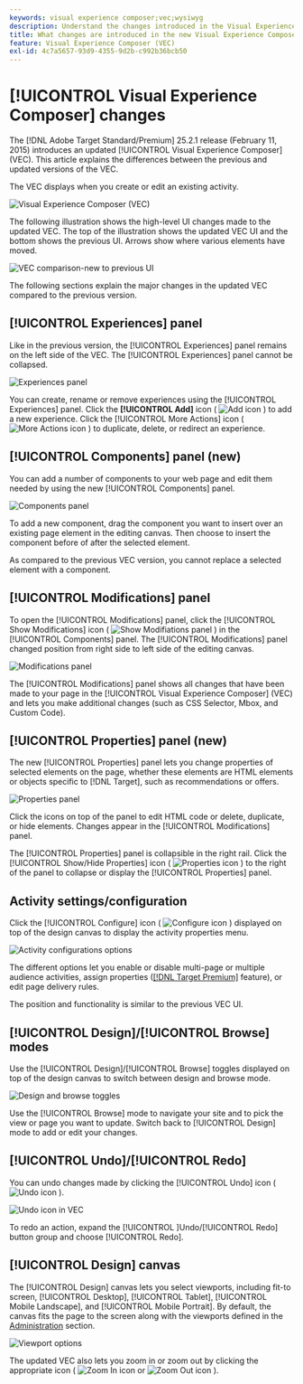 ```yaml
---
keywords: visual experience composer;vec;wysiwyg
description: Understand the changes introduced in the Visual Experience Composer (VEC) in the Adobe Target 25.2.1 release (February 11, 2025).
title: What changes are introduced in the new Visual Experience Composer (VEC)?
feature: Visual Experience Composer (VEC)
exl-id: 4c7a5657-93d9-4355-9d2b-c992b36bcb50
---
```

# [!UICONTROL Visual Experience Composer] changes

The [!DNL Adobe Target Standard/Premium] 25.2.1 release (February 11, 2015) introduces an updated [!UICONTROL Visual Experience Composer] (VEC). This article explains the differences between the previous and updated versions of the VEC.

The VEC displays when you create or edit an existing activity.

![Visual Experience Composer (VEC)](/help/main/c-experiences/c-visual-experience-composer/assets/new-vec.png)

The following illustration shows the high-level UI changes made to the updated VEC. The top of the illustration shows the updated VEC UI and the bottom shows the previous UI. Arrows show where various elements have moved.

![VEC comparison-new to previous UI](/help/main/c-experiences/c-visual-experience-composer/assets/vec-comparison.png)

The following sections explain the major changes in the updated VEC compared to the previous version.

## [!UICONTROL Experiences] panel

Like in the previous version, the [!UICONTROL Experiences] panel remains on the left side of the VEC. The [!UICONTROL Experiences] panel cannot be collapsed.

![Experiences panel](/help/main/c-experiences/c-visual-experience-composer/assets/experiences-panel.png)

You can create, rename or remove experiences using the [!UICONTROL Experiences] panel. Click the **[!UICONTROL Add]** icon ( ![Add icon](/help/main/assets/icons/Add.svg) ) to add a new experience. Click the [!UICONTROL More Actions] icon ( ![More Actions icon](/help/main/assets/icons/MoreSmall.svg) ) to duplicate, delete, or redirect an experience.

## [!UICONTROL Components] panel (new)

You can add a number of components to your web page and edit them needed by using the new [!UICONTROL Components] panel.

![Components panel](/help/main/c-experiences/c-visual-experience-composer/assets/components-panel.png)

To add a new component, drag the component you want to insert over an existing page element in the editing canvas. Then choose to insert the component before of after the selected element. 

As compared to the previous VEC version, you cannot replace a selected element with a component.

## [!UICONTROL Modifications] panel

To open the [!UICONTROL Modifications] panel, click the [!UICONTROL Show Modifications] icon ( ![Show Modifiations panel](/help/main/assets/icons/History.svg) ) in the [!UICONTROL Components] panel. The [!UICONTROL Modifications] panel changed position from right side to left side of the editing canvas.

![Modifications panel](/help/main/c-experiences/c-visual-experience-composer/assets/modifications-panel.png)

The [!UICONTROL Modifications] panel shows all changes that have been made to your page in the [!UICONTROL Visual Experience Composer] (VEC) and lets you make additional changes (such as CSS Selector, Mbox, and Custom Code).

## [!UICONTROL Properties] panel (new)

The new [!UICONTROL Properties] panel lets you change properties of selected elements on the page, whether these elements are HTML elements or objects specific to [!DNL Target], such as recommendations or offers.

![Properties panel](/help/main/c-experiences/c-visual-experience-composer/assets/properties-panel.png)

Click the icons on top of the panel to edit HTML code or delete, duplicate, or hide elements. Changes appear in the [!UICONTROL Modifications] panel.

The [!UICONTROL Properties] panel is collapsible in the right rail. Click the [!UICONTROL Show/Hide Properties] icon ( ![Properties icon](/help/main/assets/icons/Propertie.svg) ) to the right of the panel to collapse or display the [!UICONTROL Properties] panel.

## Activity settings/configuration

Click the [!UICONTROL Configure] icon ( ![Configure icon](/help/main/assets/icons/Setting.svg) ) displayed on top of the design canvas to display the activity properties menu.

![Activity configurations options](/help/main/c-experiences/c-visual-experience-composer/assets/configure-options.png)

The different options let you enable or disable multi-page or multiple audience activities, assign properties ([[!DNL Target Premium]](/help/main/c-intro/intro.md#premium) feature), or edit page delivery rules. 

The position and functionality is similar to the previous VEC UI.

## [!UICONTROL Design]/[!UICONTROL Browse] modes

Use the [!UICONTROL Design]/[!UICONTROL Browse] toggles displayed on top of the design canvas to switch between design and browse mode.

![Design and browse toggles](/help/main/c-experiences/c-visual-experience-composer/assets/design-browse-mode.png)

Use the [!UICONTROL Browse] mode to navigate your site and to pick the view or page you want to update. Switch back to [!UICONTROL Design] mode to add or edit your changes.

## [!UICONTROL Undo]/[!UICONTROL Redo]

You can undo changes made by clicking the [!UICONTROL Undo] icon ( ![Undo icon](/help/main/assets/icons/Undo.svg) ). 

![Undo icon in VEC](/help/main/c-experiences/c-visual-experience-composer/assets/undo.png)

To redo an action, expand the [!UICONTROL ]Undo/[!UICONTROL Redo] button group and choose [!UICONTROL Redo].

## [!UICONTROL Design] canvas

The [!UICONTROL Design] canvas lets you select viewports, including fit-to screen, [!UICONTROL Desktop], [!UICONTROL Tablet], [!UICONTROL Mobile Landscape], and [!UICONTROL Mobile Portrait]. By default, the canvas fits the page to the screen along with the viewports defined in the [Administration](/help/main/administrating-target/visual-experience-composer-set-up.md) section.

![Viewport options](/help/main/c-experiences/c-visual-experience-composer/assets/viewports.png)

The updated VEC also lets you zoom in or zoom out by clicking the appropriate icon ( ![Zoom In icon](/help/main/assets/icons/ZoomIn.svg) or ![Zoom Out icon](/help/main/assets/icons/ZoomOut.svg) ).
